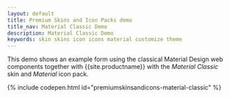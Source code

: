 ```yaml
---
layout: default
title: Premium Skins and Icon Packs demo
title_nav: Material Classic Demo
description: Material Classic Demo
keywords: skin skins icon icons material customize theme
---
```


This demo shows an example form using the classical Material Design web components together with {{site.productname}} with the _Material Classic_ skin and _Material_ icon pack.

{% include codepen.html id="premiumskinsandicons-material-classic" %}
